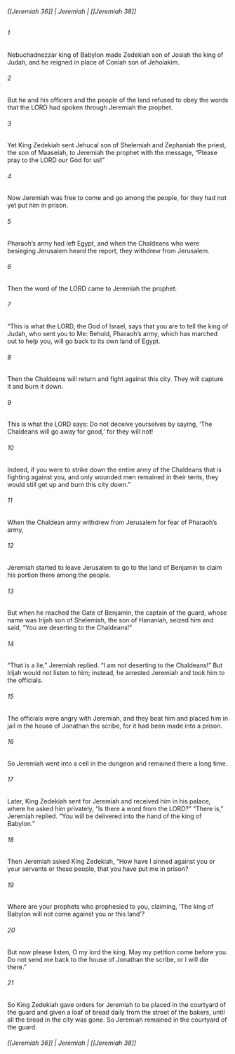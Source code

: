 ###### [[Jeremiah 36]] | Jeremiah | [[Jeremiah 38]]

###### 1
Nebuchadnezzar king of Babylon made Zedekiah son of Josiah the king of Judah, and he reigned in place of Coniah son of Jehoiakim.
###### 2
But he and his officers and the people of the land refused to obey the words that the LORD had spoken through Jeremiah the prophet.
###### 3
Yet King Zedekiah sent Jehucal son of Shelemiah and Zephaniah the priest, the son of Maaseiah, to Jeremiah the prophet with the message, “Please pray to the LORD our God for us!”
###### 4
Now Jeremiah was free to come and go among the people, for they had not yet put him in prison.
###### 5
Pharaoh’s army had left Egypt, and when the Chaldeans who were besieging Jerusalem heard the report, they withdrew from Jerusalem.
###### 6
Then the word of the LORD came to Jeremiah the prophet:
###### 7
“This is what the LORD, the God of Israel, says that you are to tell the king of Judah, who sent you to Me: Behold, Pharaoh’s army, which has marched out to help you, will go back to its own land of Egypt.
###### 8
Then the Chaldeans will return and fight against this city. They will capture it and burn it down.
###### 9
This is what the LORD says: Do not deceive yourselves by saying, ‘The Chaldeans will go away for good,’ for they will not!
###### 10
Indeed, if you were to strike down the entire army of the Chaldeans that is fighting against you, and only wounded men remained in their tents, they would still get up and burn this city down.”
###### 11
When the Chaldean army withdrew from Jerusalem for fear of Pharaoh’s army,
###### 12
Jeremiah started to leave Jerusalem to go to the land of Benjamin to claim his portion there among the people.
###### 13
But when he reached the Gate of Benjamin, the captain of the guard, whose name was Irijah son of Shelemiah, the son of Hananiah, seized him and said, “You are deserting to the Chaldeans!”
###### 14
“That is a lie,” Jeremiah replied. “I am not deserting to the Chaldeans!” But Irijah would not listen to him; instead, he arrested Jeremiah and took him to the officials.
###### 15
The officials were angry with Jeremiah, and they beat him and placed him in jail in the house of Jonathan the scribe, for it had been made into a prison.
###### 16
So Jeremiah went into a cell in the dungeon and remained there a long time.
###### 17
Later, King Zedekiah sent for Jeremiah and received him in his palace, where he asked him privately, “Is there a word from the LORD?” “There is,” Jeremiah replied. “You will be delivered into the hand of the king of Babylon.”
###### 18
Then Jeremiah asked King Zedekiah, “How have I sinned against you or your servants or these people, that you have put me in prison?
###### 19
Where are your prophets who prophesied to you, claiming, ‘The king of Babylon will not come against you or this land’?
###### 20
But now please listen, O my lord the king. May my petition come before you. Do not send me back to the house of Jonathan the scribe, or I will die there.”
###### 21
So King Zedekiah gave orders for Jeremiah to be placed in the courtyard of the guard and given a loaf of bread daily from the street of the bakers, until all the bread in the city was gone. So Jeremiah remained in the courtyard of the guard.

###### [[Jeremiah 36]] | Jeremiah | [[Jeremiah 38]]

